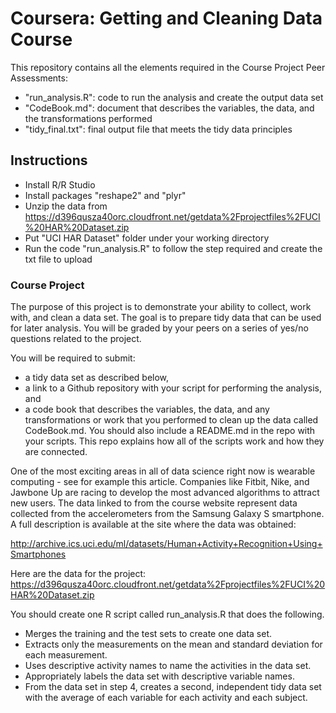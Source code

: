 # Coursera: Getting and Cleaning Data Course

This repository contains all the elements required in the Course Project Peer Assessments:
* "run_analysis.R": code to run the analysis and create the output data set
* "CodeBook.md": document that describes the variables, the data, and the transformations performed
* "tidy_final.txt": final output file that meets the tidy data principles

## Instructions
* Install R/R Studio
* Install packages "reshape2" and "plyr"
* Unzip the data from https://d396qusza40orc.cloudfront.net/getdata%2Fprojectfiles%2FUCI%20HAR%20Dataset.zip
* Put "UCI HAR Dataset" folder under your working directory
* Run the code "run_analysis.R" to follow the step required and create the txt file to upload

### Course Project

The purpose of this project is to demonstrate your ability to collect, work with, and clean a data set. The goal is to prepare tidy data that can be used for later analysis. You will be graded by your peers on a series of yes/no questions related to the project.

You will be required to submit: 
* a tidy data set as described below, 
* a link to a Github repository with your script for performing the analysis, and 
* a code book that describes the variables, the data, and any transformations or work that you performed to clean up the data called CodeBook.md. You should also include a README.md in the repo with your scripts. This repo explains how all of the scripts work and how they are connected. 

One of the most exciting areas in all of data science right now is wearable computing - see for example this article. Companies like Fitbit, Nike, and Jawbone Up are racing to develop the most advanced algorithms to attract new users. The data linked to from the course website represent data collected from the accelerometers from the Samsung Galaxy S smartphone. A full description is available at the site where the data was obtained: 

http://archive.ics.uci.edu/ml/datasets/Human+Activity+Recognition+Using+Smartphones 

Here are the data for the project: 
https://d396qusza40orc.cloudfront.net/getdata%2Fprojectfiles%2FUCI%20HAR%20Dataset.zip 

You should create one R script called run_analysis.R that does the following. 
* Merges the training and the test sets to create one data set.
* Extracts only the measurements on the mean and standard deviation for each measurement. 
* Uses descriptive activity names to name the activities in the data set.
* Appropriately labels the data set with descriptive variable names. 
* From the data set in step 4, creates a second, independent tidy data set with the average of each variable for each activity and each subject.
